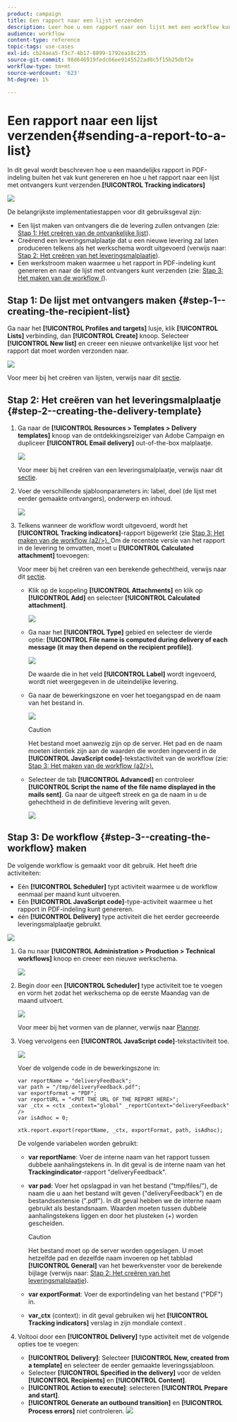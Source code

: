 ```yaml
---
product: campaign
title: Een rapport naar een lijst verzenden
description: Leer hoe u een rapport naar een lijst met een workflow kunt verzenden
audience: workflow
content-type: reference
topic-tags: use-cases
exl-id: cb24aea5-f3c7-4b17-8899-1792ea18c235
source-git-commit: 98d646919fedc66ee9145522ad0c5f15b25dbf2e
workflow-type: tm+mt
source-wordcount: '623'
ht-degree: 1%

---
```


# Een rapport naar een lijst verzenden{#sending-a-report-to-a-list}

In dit geval wordt beschreven hoe u een maandelijks rapport in PDF-indeling buiten het vak kunt genereren en hoe u het rapport naar een lijst met ontvangers kunt verzenden.**[!UICONTROL Tracking indicators]**

![](assets/use_case_report_intro.png)

De belangrijkste implementatiestappen voor dit gebruiksgeval zijn:

* Een lijst maken van ontvangers die de levering zullen ontvangen (zie: [Stap 1: Het creëren van de ontvankelijke lijst](#step-1--creating-the-recipient-list)).
* Creërend een leveringsmalplaatje dat u een nieuwe levering zal laten produceren telkens als het werkschema wordt uitgevoerd (verwijs naar: [Stap 2: Het creëren van het leveringsmalplaatje](#step-2--creating-the-delivery-template)).
* Een werkstroom maken waarmee u het rapport in PDF-indeling kunt genereren en naar de lijst met ontvangers kunt verzenden (zie: [Stap 3: Het maken van de workflow (](#step-3--creating-the-workflow)).

## Stap 1: De lijst met ontvangers maken {#step-1--creating-the-recipient-list}

Ga naar het **[!UICONTROL Profiles and targets]** lusje, klik **[!UICONTROL Lists]** verbinding, dan **[!UICONTROL Create]** knoop. Selecteer **[!UICONTROL New list]** en creeer een nieuwe ontvankelijke lijst voor het rapport dat moet worden verzonden naar.

![](assets/use_case_report_1.png)

Voor meer bij het creëren van lijsten, verwijs naar dit [sectie](../../platform/using/creating-and-managing-lists.md).

## Stap 2: Het creëren van het leveringsmalplaatje {#step-2--creating-the-delivery-template}

1. Ga naar de **[!UICONTROL Resources > Templates > Delivery templates]** knoop van de ontdekkingsreiziger van Adobe Campaign en dupliceer **[!UICONTROL Email delivery]** out-of-the-box malplaatje.

   ![](assets/use_case_report_2.png)

   Voor meer bij het creëren van een leveringsmalplaatje, verwijs naar dit [sectie](../../delivery/using/about-templates.md).

1. Voer de verschillende sjabloonparameters in: label, doel (de lijst met eerder gemaakte ontvangers), onderwerp en inhoud.

   ![](assets/use_case_report_3.png)

1. Telkens wanneer de workflow wordt uitgevoerd, wordt het **[!UICONTROL Tracking indicators]**-rapport bijgewerkt (zie [Stap 3: Het maken van de workflow (a2/>). ](#step-3--creating-the-workflow) Om de recentste versie van het rapport in de levering te omvatten, moet u **[!UICONTROL Calculated attachment]** toevoegen:

   Voor meer bij het creëren van een berekende gehechtheid, verwijs naar dit [sectie](../../delivery/using/attaching-files.md#creating-a-calculated-attachment).

   * Klik op de koppeling **[!UICONTROL Attachments]** en klik op **[!UICONTROL Add]** en selecteer **[!UICONTROL Calculated attachment]**.

      ![](assets/use_case_report_4.png)

   * Ga naar het **[!UICONTROL Type]** gebied en selecteer de vierde optie: **[!UICONTROL File name is computed during delivery of each message (it may then depend on the recipient profile)]**.

      ![](assets/use_case_report_5.png)

      De waarde die in het veld **[!UICONTROL Label]** wordt ingevoerd, wordt niet weergegeven in de uiteindelijke levering.

   * Ga naar de bewerkingszone en voer het toegangspad en de naam van het bestand in.

      ![](assets/use_case_report_6.png)

      >[!CAUTION]
      >
      >Het bestand moet aanwezig zijn op de server. Het pad en de naam moeten identiek zijn aan de waarden die worden ingevoerd in de **[!UICONTROL JavaScript code]**-tekstactiviteit van de workflow (zie: [Stap 3: Het maken van de workflow (a2/>).](#step-3--creating-the-workflow)

   * Selecteer de tab **[!UICONTROL Advanced]** en controleer **[!UICONTROL Script the name of the file name displayed in the mails sent]**. Ga naar de uitgeeft streek en ga de naam in u de gehechtheid in de definitieve levering wilt geven.

      ![](assets/use_case_report_6bis.png)

## Stap 3: De workflow {#step-3--creating-the-workflow} maken

De volgende workflow is gemaakt voor dit gebruik. Het heeft drie activiteiten:

* Eén **[!UICONTROL Scheduler]** typt activiteit waarmee u de workflow eenmaal per maand kunt uitvoeren.
* Eén **[!UICONTROL JavaScript code]**-type-activiteit waarmee u het rapport in PDF-indeling kunt genereren.
* één **[!UICONTROL Delivery]** type activiteit die het eerder gecreeerde leveringsmalplaatje gebruikt.

![](assets/use_case_report_8.png)

1. Ga nu naar **[!UICONTROL Administration > Production > Technical workflows]** knoop en creeer een nieuwe werkschema.

   ![](assets/use_case_report_7.png)

1. Begin door een **[!UICONTROL Scheduler]** type activiteit toe te voegen en vorm het zodat het werkschema op de eerste Maandag van de maand uitvoert.

   ![](assets/use_case_report_9.png)

   Voor meer bij het vormen van de planner, verwijs naar [Planner](../../workflow/using/scheduler.md).

1. Voeg vervolgens een **[!UICONTROL JavaScript code]**-tekstactiviteit toe.

   ![](assets/use_case_report_10.png)

   Voer de volgende code in de bewerkingszone in:

   ```
   var reportName = "deliveryFeedback";
   var path = "/tmp/deliveryFeedback.pdf";
   var exportFormat = "PDF";
   var reportURL = "<PUT THE URL OF THE REPORT HERE>";
   var _ctx = <ctx _context="global" _reportContext="deliveryFeedback" />
   var isAdhoc = 0;
   
   xtk.report.export(reportName, _ctx, exportFormat, path, isAdhoc);
   ```

   De volgende variabelen worden gebruikt:

   * **var reportName**: Voer de interne naam van het rapport tussen dubbele aanhalingstekens in. In dit geval is de interne naam van het **Trackingindicator**-rapport &quot;deliveryFeedback&quot;.
   * **var pad**: Voer het opslagpad in van het bestand (&quot;tmp/files/&quot;), de naam die u aan het bestand wilt geven (&quot;deliveryFeedback&quot;) en de bestandsextensie (&quot;.pdf&quot;). In dit geval hebben we de interne naam gebruikt als bestandsnaam. Waarden moeten tussen dubbele aanhalingstekens liggen en door het plusteken (+) worden gescheiden.

      >[!CAUTION]
      >
      >Het bestand moet op de server worden opgeslagen. U moet hetzelfde pad en dezelfde naam invoeren op het tabblad **[!UICONTROL General]** van het bewerkvenster voor de berekende bijlage (verwijs naar: [Stap 2: Het creëren van het leveringsmalplaatje](#step-2--creating-the-delivery-template)).

   * **var exportFormat**: Voer de exportindeling van het bestand (&quot;PDF&quot;) in.
   * **var_ctx** (context): in dit geval gebruiken wij het  **[!UICONTROL Tracking indicators]** verslag in zijn mondiale context .

1. Voltooi door een **[!UICONTROL Delivery]** type activiteit met de volgende opties toe te voegen:

   * **[!UICONTROL Delivery]**: Selecteer  **[!UICONTROL New, created from a template]** en selecteer de eerder gemaakte leveringssjabloon.
   * Selecteer **[!UICONTROL Specified in the delivery]** voor de velden **[!UICONTROL Recipients]** en **[!UICONTROL Content]**.
   * **[!UICONTROL Action to execute]**: selecteren  **[!UICONTROL Prepare and start]**.
   * **[!UICONTROL Generate an outbound transition]** en **[!UICONTROL Process errors]** niet controleren.
   ![](assets/use_case_report_11.png)
